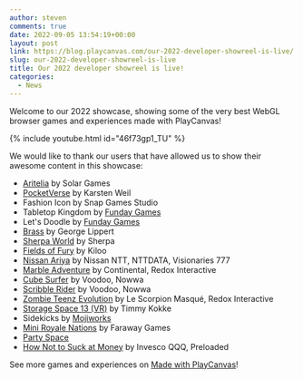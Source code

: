 ```yaml
---
author: steven
comments: true
date: 2022-09-05 13:54:19+00:00
layout: post
link: https://blog.playcanvas.com/our-2022-developer-showreel-is-live/
slug: our-2022-developer-showreel-is-live
title: Our 2022 developer showreel is live!
categories:
  - News
---
```


Welcome to our 2022 showcase, showing some of the very best WebGL browser games and experiences made with PlayCanvas!

{% include youtube.html id="46f73gp1_TU" %}

We would like to thank our users that have allowed us to show their awesome content in this showcase:

- [Aritelia](https://aritelia.io/) by Solar Games
- [PocketVerse](https://pocketverse.net/) by Karsten Weil
- Fashion Icon by Snap Games Studio
- Tabletop Kingdom by [Funday Games](https://www.fundaygames.dk/)
- Let's Doodle by [Funday Games](https://www.fundaygames.dk/)
- [Brass](http://gnlippert.com/) by George Lippert
- [Sherpa World](https://sherpaworld.biz/) by Sherpa
- [Fields of Fury](https://www.fieldsoffury.io/) by Kiloo
- [Nissan Ariya](https://www3.nissan.co.jp/vehicles/new/ariya.html) by Nissan NTT, NTTDATA, Visionaries 777
- [Marble Adventure](https://portfolio.redox-interactive.com/en/projects/continental-marble-adventure) by Continental, Redox Interactive
- [Cube Surfer](https://www.voodoo.io/) by Voodoo, Nowwa
- [Scribble Rider](https://www.voodoo.io/) by Voodoo, Nowwa
- [Zombie Teenz Evolution](https://www.toggo.de/marke/toggo-toys/spiel/zombie-teenz) by Le Scorpion Masqué, Redox Interactive
- [Storage Space 13 (VR)](https://github.com/sorskoot/js13kgames_2021) by Timmy Kokke
- Sidekicks by [Mojiworks](https://www.mojiworks.com/)
- [Mini Royale Nations](https://miniroyale.io/) by Faraway Games
- [Party Space](https://www.party.space/)
- [How Not to Suck at Money](https://hntsam.com/) by Invesco QQQ, Preloaded

See more games and experiences on [Made with PlayCanvas](https://developer.playcanvas.com/user-manual/made-with-playcanvas/)!

